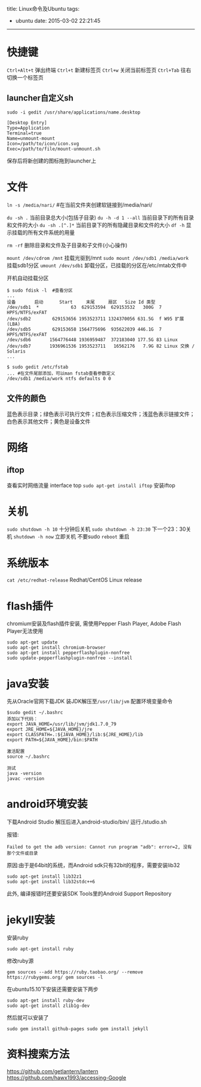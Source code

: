 title: Linux命令及Ubuntu
tags:
  - ubuntu
date: 2015-03-02 22:21:45
---

# 快捷键
``Ctrl+Alt+t`` 弹出终端
``Ctrl+t`` 新建标签页
``Ctrl+w`` 关闭当前标签页
``Ctrl+Tab`` 往右切换一个标签页

## launcher自定义sh
```
sudo -i gedit /usr/share/applications/name.desktop

[Desktop Entry]
Type=Application
Terminal=true
Name=unmount-mount
Icon=/path/to/icon/icon.svg
Exec=/path/to/file/mount-unmount.sh
```
保存后将新创建的图标拖到launcher上


# 文件
``ln -s /media/nari/`` #在当前文件夹创建软链接到/media/nari/

``du -sh .`` 当前目录总大小(包括子目录)
``du -h -d 1 --all`` 当前目录下的所有目录和文件的大小
``du -sh .[^.]*`` 当前目录下的所有隐藏目录和文件的大小
``df -h`` 显示挂载的所有文件系统的用量

``rm -rf`` 删除目录和文件及子目录和子文件(小心操作)

``mount /dev/cdrom /mnt`` 挂载光驱到/mnt
``sudo mount /dev/sdb1 /media/work`` 挂载sdb1分区
``umount /dev/sdb1`` 卸载分区，已挂载的分区在/etc/mtab文件中

开机自动挂载分区
```
$ sudo fdisk -l  #查看分区
...
设备       启动      Start     末尾     扇区   Size Id 类型
/dev/sdb1  *            63  629153594  629153532   300G  7 HPFS/NTFS/exFAT
/dev/sdb2        629153656 1953523711 1324370056 631.5G  f W95 扩展 (LBA)
/dev/sdb5        629153658 1564775696  935622039 446.1G  7 HPFS/NTFS/exFAT
/dev/sdb6       1564776448 1936959487  372183040 177.5G 83 Linux
/dev/sdb7       1936961536 1953523711   16562176   7.9G 82 Linux 交换 / Solaris
...

$ sudo gedit /etc/fstab
... #在文件尾部添加，可以man fstab查看参数定义
/dev/sdb1 /media/work ntfs defaults 0 0    
```

## 文件的颜色
蓝色表示目录；绿色表示可执行文件；红色表示压缩文件；浅蓝色表示链接文件；白色表示其他文件；黄色是设备文件

# 网络
## iftop
查看实时网络流量 interface top
``sudo apt-get install iftop`` 安装iftop 

# 关机
``sudo shutdown -h 10`` 十分钟后关机
``sudo shutdown -h 23:30`` 下一个23：30关机 
``shutdown -h now`` 立即关机 不要sudo
``reboot`` 重启

# 系统版本
``cat /etc/redhat-release`` Redhat/CentOS Linux release

# flash插件
chromium安装及flash插件安装, 需使用Pepper Flash Player, Adobe Flash Player无法使用
```
sudo apt-get update
sudo apt-get install chromium-browser
sudo apt-get install pepperflashplugin-nonfree
sudo update-pepperflashplugin-nonfree --install
```

# java安装
先从Oracle官网下载JDK
装JDK解压至``/usr/lib/jvm``
配置环境变量命令
```
$sudo gedit ~/.bashrc
添加以下代码：
export JAVA_HOME=/usr/lib/jvm/jdk1.7.0_79   
export JRE_HOME=${JAVA_HOME}/jre  
export CLASSPATH=.:${JAVA_HOME}/lib:${JRE_HOME}/lib  
export PATH=${JAVA_HOME}/bin:$PATH

激活配置
source ~/.bashrc

测试
java -version
javac -version
```

# android环境安装
下载Android Studio
解压后进入android-studio/bin/
运行./studio.sh

报错:
```
Failed to get the adb version: Cannot run program "adb": error=2, 没有那个文件或目录
```
原因:由于是64bit的系统，而Android sdk只有32bit的程序，需要安装lib32
```
sudo apt-get install lib32z1
sudo apt-get install lib32stdc++6
```
此外, 编译报错时还要安装SDK Tools里的Android Support Repository

# jekyll安装

安装ruby
```
sudo apt-get install ruby
```

修改ruby源 
```
gem sources --add https://ruby.taobao.org/ --remove https://rubygems.org/ gem sources -l 
```

在ubuntu15.10下安装还需要安装下两步
``` 
sudo apt-get install ruby-dev 
sudo apt-get install zlib1g-dev 
```

然后就可以安装了 
```
sudo gem install github-pages sudo gem install jekyll
```

# 资料搜索方法
https://github.com/getlantern/lantern
https://github.com/hawx1993/accessing-Google